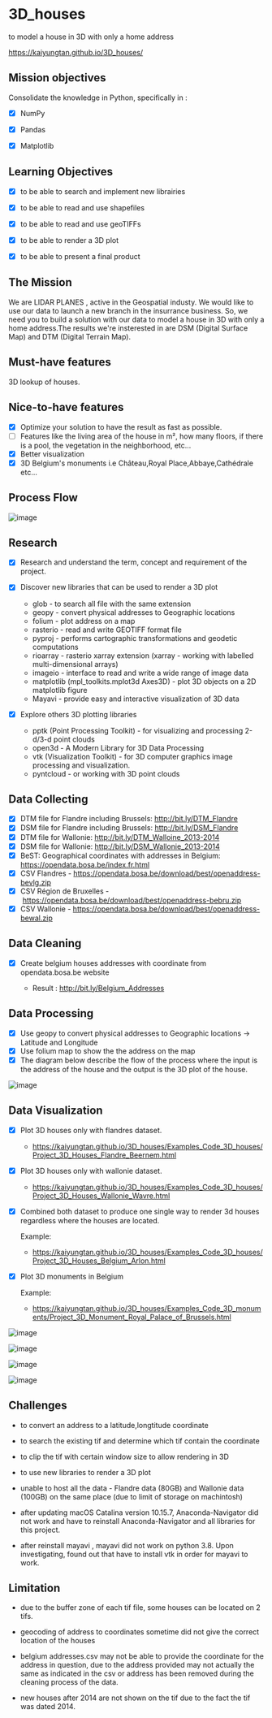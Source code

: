 # 3D_houses

to model a house in 3D with only a home address

https://kaiyungtan.github.io/3D_houses/

## Mission objectives

Consolidate the knowledge in Python, specifically in :

- [X] NumPy
- [X] Pandas
- [X] Matplotlib


## Learning Objectives

- [X] to be able to search and implement new librairies
- [X] to be able to read and use shapefiles
- [X] to be able to read and use geoTIFFs
- [X] to be able to render a 3D plot
- [X] to be able to present a final product


## The Mission

We are LIDAR PLANES , active in the Geospatial industy. We would like to use our data to launch a new branch in the insurrance business. So, we need you to build a solution with our data to model a house in 3D with only a home address.The results we're insterested in are DSM (Digital Surface Map) and DTM (Digital Terrain Map).


## Must-have features

3D lookup of houses.


## Nice-to-have features

- [X] Optimize your solution to have the result as fast as possible.
- [ ] Features like the living area of the house in m², how many floors, if there is a pool, the vegetation in the neighborhood, etc...
- [X] Better visualization
- [X] 3D Belgium's monuments i.e Château,Royal Place,Abbaye,Cathédrale etc...

## Process Flow

![image](https://user-images.githubusercontent.com/69633814/97796615-638c6100-1c14-11eb-8c03-2ad258c66999.png)

## Research

- [X] Research and understand the term, concept and requirement of the project.

- [X] Discover new libraries that can be used to render a 3D plot

	* glob - to search all file with the same extension
	* geopy - convert physical addresses to Geographic locations
	* folium - plot address on a map
	* rasterio -  read and write GEOTIFF format file 
	* pyproj - performs cartographic transformations and geodetic computations
	* rioarray - rasterio xarray extension (xarray - working with labelled multi-dimensional arrays)
	* imageio - interface to read and write a wide range of image data
	* matplotlib (mpl_toolkits.mplot3d Axes3D) - plot 3D objects on a 2D matplotlib figure 
	* Mayavi -  provide easy and interactive visualization of 3D data
	
- [X] Explore others 3D plotting libraries 
	* pptk (Point Processing Toolkit) - for visualizing and processing 2-d/3-d point clouds
	* open3d  - A Modern Library for 3D Data Processing
	* vtk (Visualization Toolkit) - for 3D computer graphics image processing and visualization.
	* pyntcloud - or working with 3D point clouds
	
## Data Collecting

- [X] DTM file for Flandre including Brussels: http://bit.ly/DTM_Flandre
- [X] DSM file for Flandre including Brussels: http://bit.ly/DSM_Flandre
- [X] DTM file for Wallonie: http://bit.ly/DTM_Walloine_2013-2014
- [X] DSM file for Wallonie: http://bit.ly/DSM_Wallonie_2013-2014
- [X] BeST: Geographical coordinates with addresses in Belgium: https://opendata.bosa.be/index.fr.html
- [X] CSV Flandres - https://opendata.bosa.be/download/best/openaddress-bevlg.zip
- [X] CSV Région de Bruxelles - https://opendata.bosa.be/download/best/openaddress-bebru.zip
- [X] CSV Wallonie - https://opendata.bosa.be/download/best/openaddress-bewal.zip

## Data Cleaning

- [X] Create belgium houses addresses with coordinate from opendata.bosa.be website 

	* Result : http://bit.ly/Belgium_Addresses	


## Data Processing 

- [X] Use geopy to convert physical addresses to Geographic locations → Latitude and Longitude
- [X] Use folium map to show the the address on the map 
- [X] The diagram below describe the flow of the process where the input is the address of the house and the output is the 3D plot of the house.

![image](https://user-images.githubusercontent.com/69633814/97796724-e235ce00-1c15-11eb-9ba0-b708831f8961.png)

## Data Visualization

- [X] Plot 3D houses only with flandres dataset.

	* https://kaiyungtan.github.io/3D_houses/Examples_Code_3D_houses/Project_3D_Houses_Flandre_Beernem.html

- [X] Plot 3D houses only with wallonie dataset.


	* https://kaiyungtan.github.io/3D_houses/Examples_Code_3D_houses/Project_3D_Houses_Wallonie_Wavre.html

- [X] Combined both dataset to produce one single way to render 3d houses regardless where the houses are located.

	Example:
	
	* https://kaiyungtan.github.io/3D_houses/Examples_Code_3D_houses/Project_3D_Houses_Belgium_Arlon.html


- [X] Plot 3D monuments in Belgium

	Example:

	* https://kaiyungtan.github.io/3D_houses/Examples_Code_3D_monuments/Project_3D_Monument_Royal_Palace_of_Brussels.html
	

![image](https://user-images.githubusercontent.com/69633814/97797278-0e544d80-1c1c-11eb-81ab-abf183b62ed0.png)

![image](https://user-images.githubusercontent.com/69633814/97797286-1d3b0000-1c1c-11eb-9846-50763163e2ce.png)

![image](https://user-images.githubusercontent.com/69633814/97797269-fb417d80-1c1b-11eb-82bb-0b0177882a3a.png)

![image](https://user-images.githubusercontent.com/69633814/97797295-288e2b80-1c1c-11eb-8e27-183e56893e96.png)


## Challenges

* to convert an address to a latitude,longtitude coordinate 

* to search the existing tif and determine which tif contain the coordinate

* to clip the tif with certain window size to allow rendering in 3D  

* to use new libraries to render a 3D plot 

* unable to host all the data - Flandre data (80GB) and Wallonie data (100GB) on the same place (due to limit of storage on machintosh)

* after updating macOS Catalina version 10.15.7, Anaconda-Navigator did not work and have to reinstall Anaconda-Navigator and all libraries for this project.

* after reinstall mayavi , mayavi did not work on python 3.8. Upon investigating, found out that have to install vtk in order for mayavi to work.


## Limitation

* due to the buffer zone of each tif file, some houses can be located on 2 tifs.

* geocoding of address to coordinates sometime did not give the correct location of the houses

* belgium addresses.csv may not be able to provide the coordinate for the address in question, due to the address provided may not actually the same as indicated in the csv or address has been removed during the cleaning process of the data.

* new houses after 2014 are not shown on the tif due to the fact the tif was dated 2014.


